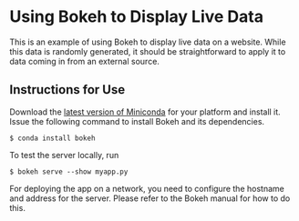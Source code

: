 # Using Bokeh to Display Live Data

This is an example of using Bokeh to display live data on a website. While this data is randomly generated, it should be straightforward to apply it to data coming in from an external source.

## Instructions for Use

Download the [latest version of Miniconda](http://conda.pydata.org/miniconda.html) for your platform and install it. Issue the following command to install Bokeh and its dependencies.

```
$ conda install bokeh
```

To test the server locally, run

```
$ bokeh serve --show myapp.py
```

For deploying the app on a network, you need to configure the hostname and address for the server. Please refer to the Bokeh manual for how to do this.
